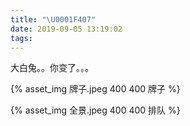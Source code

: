 ```yaml
---
title: "\U0001F407"
date: 2019-09-05 13:19:02
tags:
---
```


大白兔。。你变了。。。

{% asset_img 牌子.jpeg 400 400 牌子 %}
<!-- more -->

{% asset_img 全景.jpeg 400 400 排队 %}